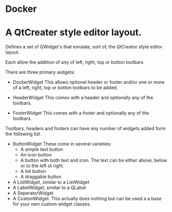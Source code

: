 # Docker
A QtCreater style editor layout.
======================================================

Defines a set of QWidget's that emulate, sort of, the QtCreator style editor layout.

Each allow the addition of any of left, right, top or botton toolbars

There are three primary widgets:

- DockerWidget
    This allows optional header or footer and/or one or more of a left, right, top or 
    botton toolbars to be added.

- HeaderWidget
    This comes with a header and optionally any of the toolbars.

- FooterWidget
    This comes with a footer and optionally any of the toolbars.

Toolbars, headers and footers can have any number of widgets added form the following
list.

- ButtonWidget
    These come in several varieties:
    - A simple text button
    - An icon button
    - A button with both text and icon.
        The text can be either above, below or to the left ot right.
    - A list button
    - A draggable button
- A ListWidget, similar to a ListWidget
- A LabelWidget, similar to a QLabel
- A SeperatorWidget
- A CustomWidget. 
    This actually does nothing but can be used a a base for your own custom
    widget classes.
    




